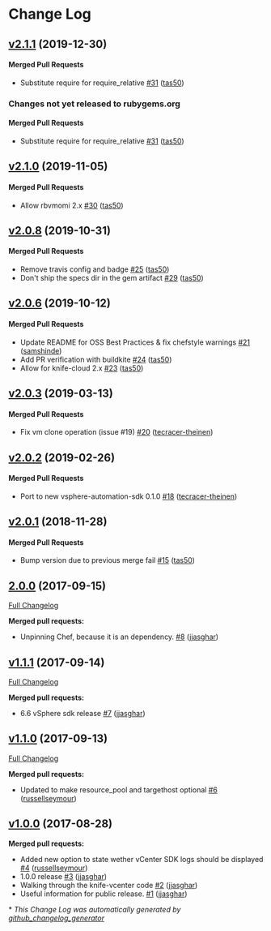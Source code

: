 # Change Log

<!-- latest_release 2.1.1 -->
## [v2.1.1](https://github.com/chef/knife-vcenter/tree/v2.1.1) (2019-12-30)

#### Merged Pull Requests
- Substitute require for require_relative [#31](https://github.com/chef/knife-vcenter/pull/31) ([tas50](https://github.com/tas50))
<!-- latest_release -->
<!-- release_rollup since=2.1.0 -->
### Changes not yet released to rubygems.org

#### Merged Pull Requests
- Substitute require for require_relative [#31](https://github.com/chef/knife-vcenter/pull/31) ([tas50](https://github.com/tas50)) <!-- 2.1.1 -->
<!-- release_rollup -->
<!-- latest_stable_release -->
## [v2.1.0](https://github.com/chef/knife-vcenter/tree/v2.1.0) (2019-11-05)

#### Merged Pull Requests
- Allow rbvmomi 2.x [#30](https://github.com/chef/knife-vcenter/pull/30) ([tas50](https://github.com/tas50))
<!-- latest_stable_release -->

## [v2.0.8](https://github.com/chef/knife-vcenter/tree/v2.0.8) (2019-10-31)

#### Merged Pull Requests
- Remove travis config and badge [#25](https://github.com/chef/knife-vcenter/pull/25) ([tas50](https://github.com/tas50))
- Don&#39;t ship the specs dir in the gem artifact [#29](https://github.com/chef/knife-vcenter/pull/29) ([tas50](https://github.com/tas50))

## [v2.0.6](https://github.com/chef/knife-vcenter/tree/v2.0.6) (2019-10-12)

#### Merged Pull Requests
- Update README for OSS Best Practices &amp; fix chefstyle warnings [#21](https://github.com/chef/knife-vcenter/pull/21) ([samshinde](https://github.com/samshinde))
- Add PR verification with buildkite [#24](https://github.com/chef/knife-vcenter/pull/24) ([tas50](https://github.com/tas50))
- Allow for knife-cloud 2.x [#23](https://github.com/chef/knife-vcenter/pull/23) ([tas50](https://github.com/tas50))

## [v2.0.3](https://github.com/chef/knife-vcenter/tree/v2.0.3) (2019-03-13)

#### Merged Pull Requests
- Fix vm clone operation (issue #19) [#20](https://github.com/chef/knife-vcenter/pull/20) ([tecracer-theinen](https://github.com/tecracer-theinen))

## [v2.0.2](https://github.com/chef/knife-vcenter/tree/v2.0.2) (2019-02-26)

#### Merged Pull Requests
- Port to new vsphere-automation-sdk 0.1.0 [#18](https://github.com/chef/knife-vcenter/pull/18) ([tecracer-theinen](https://github.com/tecracer-theinen))

## [v2.0.1](https://github.com/chef/knife-vcenter/tree/v2.0.1) (2018-11-28)

#### Merged Pull Requests
- Bump version due to previous merge fail [#15](https://github.com/chef/knife-vcenter/pull/15) ([tas50](https://github.com/tas50))

## [2.0.0](https://github.com/chef/knife-vcenter/tree/2.0.0) (2017-09-15)
[Full Changelog](https://github.com/chef/knife-vcenter/compare/v1.1.1...2.0.0)

**Merged pull requests:**

- Unpinning Chef, because it is an dependency. [\#8](https://github.com/chef/knife-vcenter/pull/8) ([jjasghar](https://github.com/jjasghar))

## [v1.1.1](https://github.com/chef/knife-vcenter/tree/v1.1.1) (2017-09-14)
[Full Changelog](https://github.com/chef/knife-vcenter/compare/v1.1.0...v1.1.1)

**Merged pull requests:**

- 6.6 vSphere sdk release [\#7](https://github.com/chef/knife-vcenter/pull/7) ([jjasghar](https://github.com/jjasghar))

## [v1.1.0](https://github.com/chef/knife-vcenter/tree/v1.1.0) (2017-09-13)
[Full Changelog](https://github.com/chef/knife-vcenter/compare/v1.0.0...v1.1.0)

**Merged pull requests:**

- Updated to make resource\_pool and targethost optional [\#6](https://github.com/chef/knife-vcenter/pull/6) ([russellseymour](https://github.com/russellseymour))

## [v1.0.0](https://github.com/chef/knife-vcenter/tree/v1.0.0) (2017-08-28)
**Merged pull requests:**

- Added new option to state wether vCenter SDK logs should be displayed [\#4](https://github.com/chef/knife-vcenter/pull/4) ([russellseymour](https://github.com/russellseymour))
- 1.0.0 release [\#3](https://github.com/chef/knife-vcenter/pull/3) ([jjasghar](https://github.com/jjasghar))
- Walking through the knife-vcenter code [\#2](https://github.com/chef/knife-vcenter/pull/2) ([jjasghar](https://github.com/jjasghar))
- Useful information for public release. [\#1](https://github.com/chef/knife-vcenter/pull/1) ([jjasghar](https://github.com/jjasghar))



\* *This Change Log was automatically generated by [github_changelog_generator](https://github.com/skywinder/Github-Changelog-Generator)*